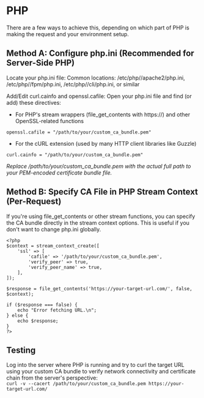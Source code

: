 # PHP

There are a few ways to achieve this, depending on which part of PHP is making the request and your environment setup.

## Method A: Configure php.ini (Recommended for Server-Side PHP)

Locate your php.ini file:
Common locations: /etc/php/<version>/apache2/php.ini, /etc/php/<version>/fpm/php.ini, /etc/php/<version>/cli/php.ini, or similar

Add/Edit curl.cainfo and openssl.cafile: Open your php.ini file and find (or add) these directives:

* For PHP's stream wrappers (file_get_contents with https://) and other OpenSSL-related functions
```
openssl.cafile = "/path/to/your/custom_ca_bundle.pem"
```

* For the cURL extension (used by many HTTP client libraries like Guzzle)
```
curl.cainfo = "/path/to/your/custom_ca_bundle.pem"
```
_Replace /path/to/your/custom_ca_bundle.pem with the actual full path to your PEM-encoded certificate bundle file._

## Method B: Specify CA File in PHP Stream Context (Per-Request)
If you're using file_get_contents or other stream functions, you can specify the CA bundle directly in the stream context options. This is useful if you don't want to change php.ini globally.

```
<?php
$context = stream_context_create([
    'ssl' => [
        'cafile' => '/path/to/your/custom_ca_bundle.pem',
        'verify_peer' => true,
        'verify_peer_name' => true,
    ],
]);

$response = file_get_contents('https://your-target-url.com/', false, $context);

if ($response === false) {
    echo "Error fetching URL.\n";
} else {
    echo $response;
}
?>
```

## Testing
Log into the server where PHP is running and try to curl the target URL using your custom CA bundle to verify network connectivity and certificate chain from the server's perspective:\
```curl -v --cacert /path/to/your/custom_ca_bundle.pem https://your-target-url.com/```
